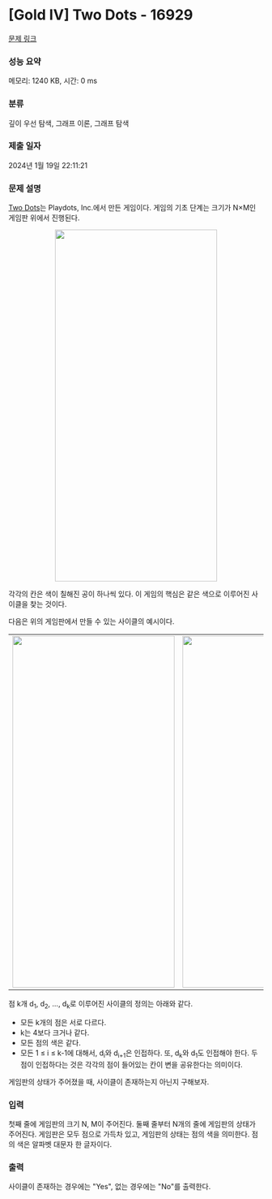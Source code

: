 # [Gold IV] Two Dots - 16929 

[문제 링크](https://www.acmicpc.net/problem/16929) 

### 성능 요약

메모리: 1240 KB, 시간: 0 ms

### 분류

깊이 우선 탐색, 그래프 이론, 그래프 탐색

### 제출 일자

2024년 1월 19일 22:11:21

### 문제 설명

<p><a href="https://www.dots.co/twodots/">Two Dots</a>는 Playdots, Inc.에서 만든 게임이다. 게임의 기초 단계는 크기가 N×M인 게임판 위에서 진행된다.</p>

<p style="text-align: center;"><img alt="" src="https://upload.acmicpc.net/6a0e30d5-c325-40e4-b8b2-e5878b8dbc49/-/preview/" style="width: 320px; height: 693px;"></p>

<p>각각의 칸은 색이 칠해진 공이 하나씩 있다. 이 게임의 핵심은 같은 색으로 이루어진 사이클을 찾는 것이다.</p>

<p>다음은 위의 게임판에서 만들 수 있는 사이클의 예시이다.</p>

<table class="table table-bordered" style="width: 100%;">
	<tbody>
		<tr>
			<td style="width: 50%; text-align: center;"><img alt="" src="https://upload.acmicpc.net/33712230-43d5-45f7-8b2d-dcb21b9c602c/-/preview/" style="width: 320px; height: 693px;"></td>
			<td style="width: 50%; text-align: center;"><img alt="" src="https://upload.acmicpc.net/93730ab5-3ecf-4553-a411-50c22aa1e413/-/preview/" style="width: 320px; height: 693px;"></td>
		</tr>
	</tbody>
</table>

<p>점 k개 d<sub>1</sub>, d<sub>2</sub>, ..., d<sub>k</sub>로 이루어진 사이클의 정의는 아래와 같다.</p>

<ul>
	<li>모든 k개의 점은 서로 다르다. </li>
	<li>k는 4보다 크거나 같다.</li>
	<li>모든 점의 색은 같다.</li>
	<li>모든 1 ≤ i ≤ k-1에 대해서, d<sub>i</sub>와 d<sub>i+1</sub>은 인접하다. 또, d<sub>k</sub>와 d<sub>1</sub>도 인접해야 한다. 두 점이 인접하다는 것은 각각의 점이 들어있는 칸이 변을 공유한다는 의미이다.</li>
</ul>

<p>게임판의 상태가 주어졌을 때, 사이클이 존재하는지 아닌지 구해보자.</p>

### 입력 

 <p>첫째 줄에 게임판의 크기 N, M이 주어진다. 둘째 줄부터 N개의 줄에 게임판의 상태가 주어진다. 게임판은 모두 점으로 가득차 있고, 게임판의 상태는 점의 색을 의미한다. 점의 색은 알파벳 대문자 한 글자이다.</p>

### 출력 

 <p>사이클이 존재하는 경우에는 "Yes", 없는 경우에는 "No"를 출력한다.</p>

